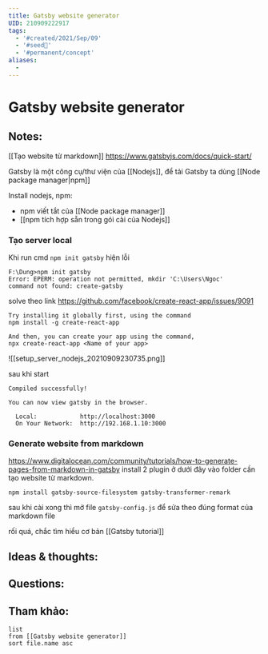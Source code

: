 ```yaml
---
title: Gatsby website generator
UID: 210909222917
tags:
  - '#created/2021/Sep/09'
  - '#seed🥜'
  - '#permanent/concept'
aliases:
  - 
---
```

# Gatsby website generator

## Notes:
[[Tạo website từ markdown]]
https://www.gatsbyjs.com/docs/quick-start/

Gatsby là một công cụ/thư viện của [[Nodejs]], để tải Gatsby ta dùng [[Node package manager|npm]]

Install nodejs, npm:
- npm viết tắt của [[Node package manager]]
- [[npm tích hợp sẵn trong gói cài của Nodejs]]

### Tạo server local
Khi run cmd `npm init gatsby` hiện lỗi
```
F:\Dung>npm init gatsby
Error: EPERM: operation not permitted, mkdir 'C:\Users\Ngoc'
command not found: create-gatsby
```

solve theo link https://github.com/facebook/create-react-app/issues/9091
```
Try installing it globally first, using the command  
npm install -g create-react-app

And then, you can create your app using the command,  
npx create-react-app <Name of your app>
```
![[setup_server_nodejs_20210909230735.png]]

sau khi start 
```
Compiled successfully!

You can now view gatsby in the browser.

  Local:            http://localhost:3000
  On Your Network:  http://192.168.1.10:3000

```
### Generate website from markdown
https://www.digitalocean.com/community/tutorials/how-to-generate-pages-from-markdown-in-gatsby
install 2 plugin ở dưới đây vào folder cần tạo website từ markdown.
```
npm install gatsby-source-filesystem gatsby-transformer-remark
```
sau khi cài xong thì mở file `gatsby-config.js` để sửa theo đúng format của markdown file

rối quá, chắc tìm hiều cơ bản [[Gatsby tutorial]]
## Ideas & thoughts:

## Questions:


## Tham khảo:
```dataview
list
from [[Gatsby website generator]]
sort file.name asc
```